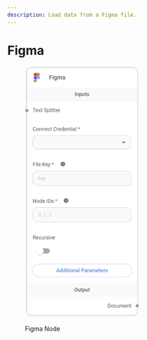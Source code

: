 ```yaml
---
description: Load data from a Figma file.
---
```


# Figma

<figure><img src="../../../.gitbook/assets/image (8) (1).png" alt="" width="264"><figcaption><p>Figma Node</p></figcaption></figure>
